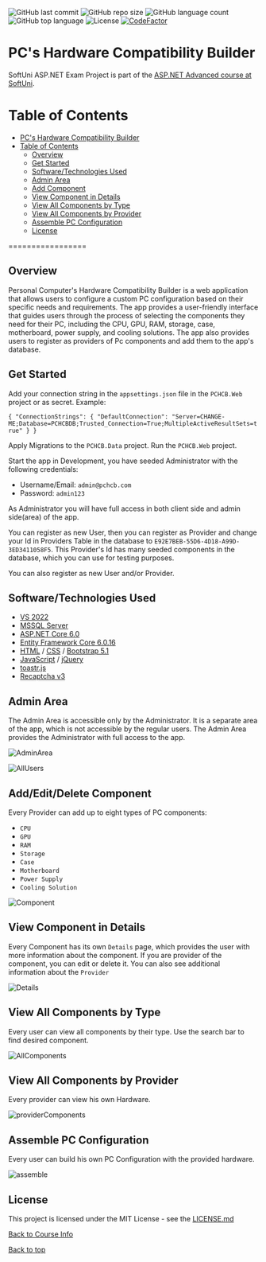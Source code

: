 ![GitHub last commit](https://img.shields.io/github/last-commit/Krasipeace/PCHCB---ASP.NET-Advanced-Exam-Project) ![GitHub repo size](https://img.shields.io/github/repo-size/Krasipeace/PCHCB---ASP.NET-Advanced-Exam-Project) ![GitHub language count](https://img.shields.io/github/languages/count/Krasipeace/PCHCB---ASP.NET-Advanced-Exam-Project) ![GitHub top language](https://img.shields.io/github/languages/top/Krasipeace/PCHCB---ASP.NET-Advanced-Exam-Project) ![License](https://img.shields.io/badge/license-MIT-green) [![CodeFactor](https://www.codefactor.io/repository/github/krasipeace/pchcb---asp.net-advanced-exam-project/badge)](https://www.codefactor.io/repository/github/krasipeace/pchcb---asp.net-advanced-exam-project) 

# PC's Hardware Compatibility Builder
SoftUni ASP.NET Exam Project is part of the [ASP.NET Advanced course at SoftUni](https://github.com/Krasipeace/SoftUni/tree/main/ASP.NET%20Advanced).

Table of Contents
=================

- [PC's Hardware Compatibility Builder](#pcs-hardware-compatibility-builder)
- [Table of Contents](#table-of-contents)
  - [Overview](#overview)
  - [Get Started](#get-started)
  - [Software/Technologies Used](#softwaretechnologies-used)
  - [Admin Area](#admin-area)
  - [Add Component](#add-component)
  - [View Component in Details](#view-component-in-details)
  - [View All Components by Type](#view-all-components-by-type)
  - [View All Components by Provider](#view-all-components-by-provider)
  - [Assemble PC Configuration](#assemble-pc-configuration)
  - [License](#license)

=================

## Overview

Personal Computer's Hardware Compatibility Builder is a web application that allows users to configure a custom PC configuration based on their specific needs and requirements. The app provides a user-friendly interface that guides users through the process of selecting the components they need for their PC, including the CPU, GPU, RAM, storage, case, motherboard, power supply, and cooling solutions. The app also provides users to register as providers of Pc components and add them to the app's database.

## Get Started 

Add your connection string in the `appsettings.json` file in the `PCHCB.Web` project or as secret. Example:

`{
  "ConnectionStrings": {
    "DefaultConnection": "Server=CHANGE-ME;Database=PCHCBDB;Trusted_Connection=True;MultipleActiveResultSets=true"
  }
}`

Apply Migrations to the `PCHCB.Data` project. Run the `PCHCB.Web` project.

Start the app in Development, you have seeded Administrator with the following credentials:
- Username/Email: `admin@pchcb.com`
- Password: `admin123`

As Administrator you will have full access in both client side and admin side(area) of the app.

You can register as new User, then you can register as Provider and change your Id in Providers Table in the database to `E92E7BEB-55D6-4D18-A99D-3ED3411058F5`. This Provider's Id has many seeded components in the database, which you can use for testing purposes.

You can also register as new User and/or Provider.

## Software/Technologies Used

- [VS 2022](https://visualstudio.microsoft.com/vs/)
- [MSSQL Server](https://www.microsoft.com/en-us/sql-server/sql-server-downloads)
- [ASP.NET Core 6.0](https://learn.microsoft.com/en-us/aspnet/core/introduction-to-aspnet-core?view=aspnetcore-6.0)
- [Entity Framework Core 6.0.16](https://www.nuget.org/packages/Microsoft.EntityFrameworkCore/6.0.16)
- [HTML](https://developer.mozilla.org/en-US/docs/Web/HTML) / [CSS](https://developer.mozilla.org/en-US/docs/Web/CSS) / [Bootstrap 5.1](https://getbootstrap.com/docs/5.1/getting-started/introduction/)
- [JavaScript](https://www.javascript.com/) / [jQuery](https://jquery.com/)
- [toastr.js](https://github.com/CodeSeven/toastr)
- [Recaptcha v3](https://developers.google.com/recaptcha/docs/v3)

## Admin Area

The Admin Area is accessible only by the Administrator. It is a separate area of the app, which is not accessible by the regular users. The Admin Area provides the Administrator with full access to the app.

![AdminArea](https://i.imgur.com/gtAI2VW.png)

![AllUsers](https://i.imgur.com/PwIWqxZ.png)



## Add/Edit/Delete Component

Every Provider can add up to eight types of PC components:

- `CPU`
- `GPU`
- `RAM`
- `Storage`
- `Case`
- `Motherboard`
- `Power Supply`
- `Cooling Solution`

![Component](https://i.imgur.com/P1Lq4Ph.png)

## View Component in Details

Every Component has its own `Details` page, which provides the user with more information about the component. If you are provider of the component, you can edit or delete it. You can also see additional information about the `Provider`

![Details](https://i.imgur.com/bu6D2dJ.png)

## View All Components by Type

Every user can view all components by their type. Use the search bar to find desired component. 

![AllComponents](https://i.imgur.com/ZPal9UT.png)

## View All Components by Provider

Every provider can view his own Hardware.

![providerComponents](https://i.imgur.com/VGmYnw0.png)

## Assemble PC Configuration

Every user can build his own PC Configuration with the provided hardware.

![assemble](https://i.imgur.com/nOPJE68.png)

## License 

This project is licensed under the MIT License - see the [LICENSE.md](LICENSE)

[Back to Course Info](https://github.com/Krasipeace/SoftUni/tree/main/ASP.NET%20Advanced)

[Back to top](#)
